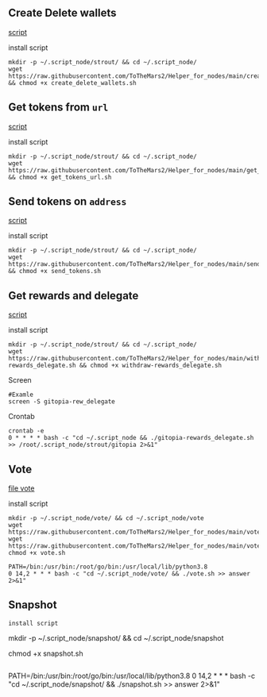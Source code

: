 ## Create Delete wallets
[script](https://github.com/ToTheMars2/Helper_for_nodes/blob/main/create_delete_wallets.sh)


install script
```
mkdir -p ~/.script_node/strout/ && cd ~/.script_node/
wget https://raw.githubusercontent.com/ToTheMars2/Helper_for_nodes/main/create_delete_wallets.sh && chmod +x create_delete_wallets.sh

```

## Get tokens from `url`

[script](https://github.com/ToTheMars2/Helper_for_nodes/blob/main/get_tokens_url.sh)

install script
```
mkdir -p ~/.script_node/strout/ && cd ~/.script_node/
wget https://raw.githubusercontent.com/ToTheMars2/Helper_for_nodes/main/get_tokens_url.sh && chmod +x get_tokens_url.sh

```
## Send tokens on `address`

[script](https://github.com/ToTheMars2/Helper_for_nodes/blob/main/send_tokens.sh)

install script
```
mkdir -p ~/.script_node/strout/ && cd ~/.script_node/
wget https://raw.githubusercontent.com/ToTheMars2/Helper_for_nodes/main/send_tokens.sh && chmod +x send_tokens.sh

```
## Get rewards and delegate

[script](https://github.com/ToTheMars2/Helper_for_nodes/blob/main/withdraw-rewards_delegate.sh)

install script
```
mkdir -p ~/.script_node/strout/ && cd ~/.script_node/
wget https://raw.githubusercontent.com/ToTheMars2/Helper_for_nodes/main/withdraw-rewards_delegate.sh && chmod +x withdraw-rewards_delegate.sh

```
Screen
```
#Examle
screen -S gitopia-rew_delegate
```
Crontab
```
crontab -e
0 * * * * bash -c "cd ~/.script_node && ./gitopia-rewards_delegate.sh >> /root/.script_node/strout/gitopia 2>&1"
```
## Vote

[file vote](https://github.com/ToTheMars2/Helper_for_nodes/blob/main/vote)

install script
```
mkdir -p ~/.script_node/vote/ && cd ~/.script_node/vote
wget https://raw.githubusercontent.com/ToTheMars2/Helper_for_nodes/main/vote/check_json.py
wget https://raw.githubusercontent.com/ToTheMars2/Helper_for_nodes/main/vote/vote.sh
chmod +x vote.sh

```
```
PATH=/bin:/usr/bin:/root/go/bin:/usr/local/lib/python3.8
0 14,2 * * * bash -c "cd ~/.script_node/vote/ && ./vote.sh >> answer 2>&1"

```

## Snapshot

```
install script
```
mkdir -p ~/.script_node/snapshot/ && cd ~/.script_node/snapshot

chmod +x snapshot.sh
```
```
PATH=/bin:/usr/bin:/root/go/bin:/usr/local/lib/python3.8
0 14,2 * * * bash -c "cd ~/.script_node/snapshot/ && ./snapshot.sh >> answer 2>&1"

```
